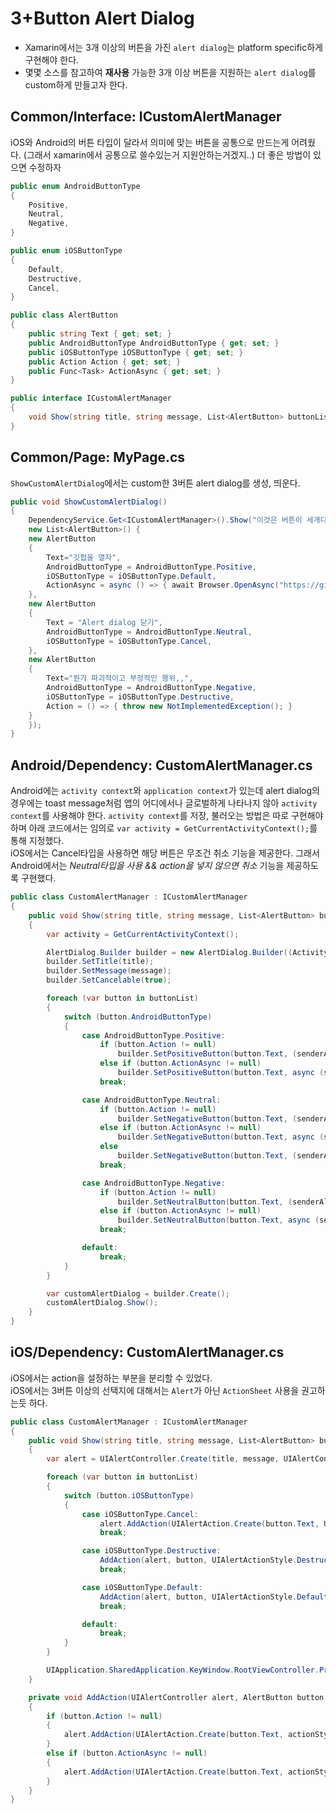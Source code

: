 # 3+Button Alert Dialog
- Xamarin에서는 3개 이상의 버튼을 가진 `alert dialog`는 platform specific하게 구현해야 한다.
- 몇몇 소스를 참고하여 **재사용** 가능한 3개 이상 버튼을 지원하는 `alert dialog`를 custom하게 만들고자 한다.


## Common/Interface: ICustomAlertManager
iOS와 Android의 버튼 타입이 달라서 의미에 맞는 버튼을 공통으로 만드는게 어려웠다. (그래서 xamarin에서 공통으로 쓸수있는거 지원안하는거겠지..) 더 좋은 방법이 있으면 수정하자
```cs
public enum AndroidButtonType
{
    Positive,
    Neutral,
    Negative,
}

public enum iOSButtonType
{
    Default,
    Destructive,
    Cancel,
}

public class AlertButton
{
    public string Text { get; set; }
    public AndroidButtonType AndroidButtonType { get; set; }
    public iOSButtonType iOSButtonType { get; set; }
    public Action Action { get; set; }
    public Func<Task> ActionAsync { get; set; }
}

public interface ICustomAlertManager
{
    void Show(string title, string message, List<AlertButton> buttonList);
}
```

## Common/Page: MyPage.cs
`ShowCustomAlertDialog`에서는 custom한 3버튼 alert dialog를 생성, 띄운다.
```cs
public void ShowCustomAlertDialog()
{
    DependencyService.Get<ICustomAlertManager>().Show("이것은 버튼이 세개다", "확인해봐라",
    new List<AlertButton>() {
    new AlertButton
    {
        Text="깃헙을 열자",
        AndroidButtonType = AndroidButtonType.Positive,
        iOSButtonType = iOSButtonType.Default,
        ActionAsync = async () => { await Browser.OpenAsync("https://github.com/wooooooood/", BrowserLaunchMode.SystemPreferred); }
    },
    new AlertButton
    {
        Text = "Alert dialog 닫기",
        AndroidButtonType = AndroidButtonType.Neutral,
        iOSButtonType = iOSButtonType.Cancel,
    },
    new AlertButton
    {
        Text="뭔가 파괴적이고 부정적인 행위,,",
        AndroidButtonType = AndroidButtonType.Negative,
        iOSButtonType = iOSButtonType.Destructive,
        Action = () => { throw new NotImplementedException(); }
    }
    });
}
```
  
## Android/Dependency: CustomAlertManager.cs
Android에는 `activity context`와 `application context`가 있는데 alert dialog의 경우에는 toast message처럼 앱의 어디에서나 글로벌하게 나타나지 않아 `activity context`를 사용해야 한다. `activity context`를 저장, 불러오는 방법은 따로 구현해야 하며 아래 코드에서는 임의로 `var activity = GetCurrentActivityContext();`를 통해 지정했다.  
iOS에서는 Cancel타입을 사용하면 해당 버튼은 무조건 취소 기능을 제공한다. 그래서 Android에서는 *Neutral타입을 사용 && action을 넣지 않으면 취소* 기능을 제공하도록 구현했다.
```cs
public class CustomAlertManager : ICustomAlertManager
{
    public void Show(string title, string message, List<AlertButton> buttonList)
    {
        var activity = GetCurrentActivityContext();

        AlertDialog.Builder builder = new AlertDialog.Builder((Activity)activity);
        builder.SetTitle(title);
        builder.SetMessage(message);
        builder.SetCancelable(true);

        foreach (var button in buttonList)
        {
            switch (button.AndroidButtonType)
            {
                case AndroidButtonType.Positive:
                    if (button.Action != null)
                        builder.SetPositiveButton(button.Text, (senderAlert, args) => button.Action());
                    else if (button.ActionAsync != null)
                        builder.SetPositiveButton(button.Text, async (senderAlert, args) => await button.ActionAsync());
                    break;

                case AndroidButtonType.Neutral:
                    if (button.Action != null)
                        builder.SetNegativeButton(button.Text, (senderAlert, args) => button.Action());
                    else if (button.ActionAsync != null)
                        builder.SetNegativeButton(button.Text, async (senderAlert, args) => await button.ActionAsync());
                    else
                        builder.SetNegativeButton(button.Text, (senderAlert, args) => builder.Dispose());
                    break;

                case AndroidButtonType.Negative:
                    if (button.Action != null)
                        builder.SetNeutralButton(button.Text, (senderAlert, args) => button.Action());
                    else if (button.ActionAsync != null)
                        builder.SetNeutralButton(button.Text, async (senderAlert, args) => await button.ActionAsync());
                    break;

                default:
                    break;
            }
        }

        var customAlertDialog = builder.Create();
        customAlertDialog.Show();
    }
}
```

## iOS/Dependency: CustomAlertManager.cs
iOS에서는 action을 설정하는 부분을 분리할 수 있었다.  
iOS에서는 3버튼 이상의 선택지에 대해서는 `Alert`가 아닌 `ActionSheet` 사용을 권고하는듯 하다.
```cs
public class CustomAlertManager : ICustomAlertManager
{
    public void Show(string title, string message, List<AlertButton> buttonList)
    {
        var alert = UIAlertController.Create(title, message, UIAlertControllerStyle.Alert);

        foreach (var button in buttonList)
        {
            switch (button.iOSButtonType)
            {
                case iOSButtonType.Cancel:
                    alert.AddAction(UIAlertAction.Create(button.Text, UIAlertActionStyle.Cancel, null));
                    break;

                case iOSButtonType.Destructive:
                    AddAction(alert, button, UIAlertActionStyle.Destructive);
                    break;

                case iOSButtonType.Default:
                    AddAction(alert, button, UIAlertActionStyle.Default);
                    break;

                default:
                    break;
            }
        }

        UIApplication.SharedApplication.KeyWindow.RootViewController.PresentViewController(alert, true, null);
    }

    private void AddAction(UIAlertController alert, AlertButton button, UIAlertActionStyle actionStyle)
    {
        if (button.Action != null)
        {
            alert.AddAction(UIAlertAction.Create(button.Text, actionStyle, action => button.Action() ));
        }
        else if (button.ActionAsync != null)
        {
            alert.AddAction(UIAlertAction.Create(button.Text, actionStyle, async action => await button.ActionAsync() ));
        }
    }
}
```
